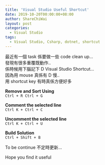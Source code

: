 ```yaml
---
title: 'Visual Studio Useful Shortcut'
date: 2019-10-20T00:00:00+08:00
author: ShareChiWai
layout: post
categories:
  - Visual Studio
tags:
  - Visual Studio, Csharp, dotnet, shortcut
---
```


最近有一個 task 係要做一些 code clean up...  
發現有很多重覆既動作..  
係時候用下腦記下 D Visual Studio Shortcut...  
因為用 mouse 真係有 D 慢..  
用 shortcut key 有時真係方便好多

**Remove and Sort Using**  
`Ctrl + R Ctrl + G`

**Comment the selected line**  
`Ctrl K + Ctrl + C`

**Uncomment the selected line**  
`Ctrl K + Ctrl + U`

**Build Solution**  
`Ctrl + Shift + B`

To be continue 不定時更新...

Hope you find it useful
